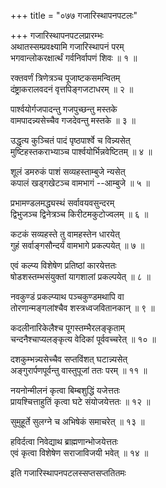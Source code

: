 +++
title = "०७७ गजारिस्थापनपटलः"

+++
गजारिस्थापनपटलप्रारम्भः    
अथातस्सम्प्रवक्ष्यामि गजारिस्थापनं परम्  
भगवान्लोकरक्षार्त्थं गर्वनिर्वापणं शिवः ॥ १ ॥



रक्तवर्णं त्रिणेत्रञ्च पूजाष्टकसमन्वितम्  
दंष्ट्राकरालवदनं वृत्तपिङ्गजटाधरम् ॥ २ ॥


पार्श्वयोर्गजपादन्तु गजपुच्छन्तु मस्तके  
वामपादन्न्यसेच्चैव गजदेवन्तु मस्तके ॥ ३ ॥


उद्धृत्य कुञ्चितं पादं पृष्ठपार्श्वे च विन्न्यसेत्  
मुष्टिहस्तकराभ्याञ्च पार्श्वयोर्भिन्नवेष्टितम् ॥ ४ ॥


शूलं डमरुकं पाशं सव्यहस्ताम्बुजे न्यसेत्  
कपालं खड्गखेटञ्च वामभागं --आम्बुजे ॥ ५ ॥


प्रभामण्डलमद्ध्यस्थं सर्वावयवसुन्दरम्  
द्विभुजञ्च द्विनेत्रञ्च किरीटमकुटोज्वलम् ॥ ६ ॥


कटकं सव्यहस्ते तु वामहस्तेन धारयेत्  
गुहं सर्वाङ्गसौन्दर्यं वामभागे प्रकल्पयेत् ॥ ७ ॥


एवं कल्प्य विशेषेण प्रतिष्ठां कारयेत्ततः  
षोडशस्तम्भसंयुक्तां यागशालां प्रकल्पयेत् ॥ ८ ॥


नवकुण्डं प्रकल्प्याथ पञ्चकुण्डमथापि वा  
तोरणान्मङ्गलांश्चैव शस्त्रध्वजवितानकान् ॥ ९ ॥


कदलीनारिकेलैश्च पूगस्तम्भैरलङ्कृताम्  
चन्दनैश्चाप्यलङ्कृत्य वेदिकां पूर्ववच्चरेत् ॥ १० ॥


दशकुम्भन्न्यसेच्चैव सप्तविंशत् घटान्न्यसेत्  
अङ्गुरार्पणपूर्वन्तु वास्तुपूजां ततः परम् ॥ ११ ॥


नयनोन्मीलनं कृत्वा बिम्बशुद्धिं यजेत्ततः  
प्रायश्चित्ताहुतिं कृत्वा घटे संयोजयेत्ततः ॥ १२ ॥


सुमुहूर्ते सुलग्ने च अभिषेकं समाचरेत् ॥ १३ ॥


हविर्दत्वा निवेद्याथ ब्राह्मणान्भोजयेत्ततः  
एवं कृत्वा विशेषेण सराजाविजयी भवेत् ॥ १४ ॥


इति गजारिस्थापनपटलस्सप्तसप्ततितमः  
